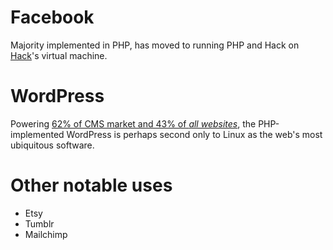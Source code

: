 # Facebook

Majority implemented in PHP, has moved to running PHP and Hack on
[Hack](https://hacklang.org/)'s virtual machine.

# WordPress

Powering [62% of CMS market and 43% of _all websites_][wp-mkt], the
PHP-implemented WordPress is perhaps second only to Linux as the web's most
ubiquitous software.

# Other notable uses

* Etsy
* Tumblr
* Mailchimp


[wp-mkt]: https://kinsta.com/wordpress-market-share/
